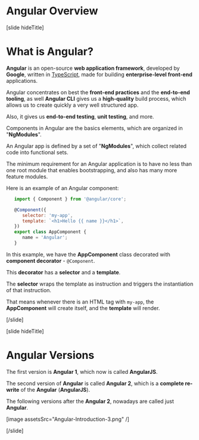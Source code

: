 # Angular Overview

[slide hideTitle]

# What is Angular?

**Angular** is an open-source **web application framework**, developed by **Google**, written in [TypeScript](https://en.wikipedia.org/wiki/TypeScript), made for building **enterprise-level front-end** applications.

Angular concentrates on best the **front-end practices** and the **end-to-end tooling**, as well **Angular CLI** gives us a **high-quality** build process, which allows us to create quickly a very well structured app.

Also, it gives us **end-to-end testing**, **unit testing**, and more.

Components in Angular are the basics elements, which are organized in "**NgModules**".

An Angular app is defined by a set of "**NgModules**", which collect related code into functional sets.

The minimum requirement for an Angular application is to have no less than one root module that enables bootstrapping, and also has many more feature modules.

Here is an example of an Angular component:

```js
   import { Component } from '@angular/core';

   @Component({
      selector: 'my-app',
      template: `<h1>Hello {{ name }}</h1>`,
   })
   export class AppComponent {
      name = 'Angular';
   } 
```

In this example, we have the **AppComponent** class decorated with **component decorator** - `@Component`.

This **decorator** has a **selector** and a **template**.

The **selector** wraps the template as instruction and triggers the instantiation of that instruction.

That means whenever there is an HTML tag with `my-app`, the **AppComponent** will create itself, and the **template** will render.

[/slide]

[slide hideTitle]

# Angular Versions

The first version is **Angular 1**, which now is called **AngularJS**.

The second version of **Angular** is called **Angular 2**, which is a **complete re-write** of the **Angular** (**AngularJS**).

The following versions after the **Angular 2**, nowadays are called just **Angular**.

[image assetsSrc="Angular-Introduction-3.png" /]

[/slide]
